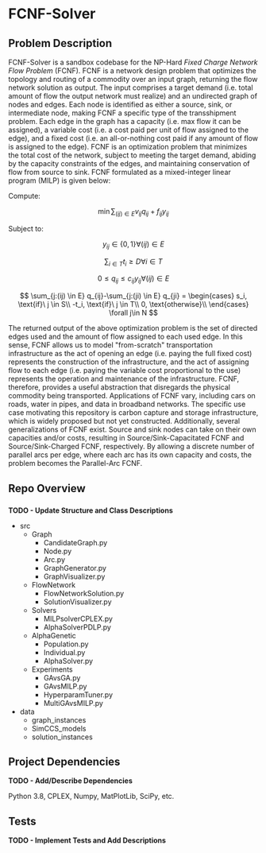 # FCNF-Solver

## Problem Description
FCNF-Solver is a sandbox codebase for the NP-Hard *Fixed Charge Network Flow Problem* (FCNF). FCNF is a 
network design problem that optimizes the topology and routing of a commodity over an input graph, returning the flow 
network solution as output. The input comprises a target demand (i.e. total amount of flow the output network must 
realize) and an undirected graph of nodes and edges. Each node is identified as either a source, sink, or intermediate 
node, making FCNF a specific type of the transshipment problem. Each edge in the graph has a capacity (i.e. max flow it 
can be assigned), a variable cost (i.e. a cost paid per unit of flow assigned to the edge), and a fixed cost (i.e. an 
all-or-nothing cost paid if any amount of flow is assigned to the edge). FCNF is an optimization problem that minimizes
the total cost of the network, subject to meeting the target demand, abiding by the capacity constraints of the edges,
and maintaining conservation of flow from source to sink. FCNF formulated as a mixed-integer linear program (MILP) is 
given below:

Compute:

$$\min \sum_{(ij)\in E} v_{ij} q_{ij} + f_{ij} y_{ij}$$


Subject to:

$$ y_{ij} \in \{0,1\} \forall (ij) \in E $$

$$ \sum_{i \in T} t_i \geq D \forall i \in T $$

$$ 0 \leq q_{ij} \leq c_{ij} y_{ij} \forall (ij) \in E $$

$$ \sum_{j:(ij) \in E} q_{ij}-\sum_{j:(ji) \in E} q_{ji} =
        \begin{cases}
            s_i, \text{if}\ j \in S\\
            -t_i, \text{if}\ j \in T\\
            0, \text{otherwise}\\
        \end{cases} \forall j\in N $$

The returned output of the above optimization problem is the set of directed edges used and the amount of flow assigned 
to each used edge. In this sense, FCNF allows us to model "from-scratch" transportation infrastructure as the act of 
opening an edge (i.e. paying the full fixed cost) represents the construction of the infrastructure, and the act of 
assigning flow to each edge (i.e. paying the variable cost proportional to the use) represents the operation and 
maintenance of the infrastructure. FCNF, therefore, provides a useful abstraction that disregards the physical commodity
being transported. Applications of FCNF vary, including cars on roads, water in pipes, and data in broadband networks.
The specific use case motivating this repository is carbon capture and storage infrastructure, which is widely proposed 
but not yet constructed. Additionally, several generalizations of FCNF exist. Source and sink nodes can take on their 
own capacities and/or costs, resulting in Source/Sink-Capacitated FCNF and Source/Sink-Charged FCNF, respectively. By
allowing a discrete number of parallel arcs per edge, where each arc has its own capacity and costs, the problem becomes
the Parallel-Arc FCNF. 

## Repo Overview

### 

**TODO - Update Structure and Class Descriptions**

+ src
  + Graph
    + CandidateGraph.py
    + Node.py
    + Arc.py
    + GraphGenerator.py
    + GraphVisualizer.py
  + FlowNetwork
    + FlowNetworkSolution.py
    + SolutionVisualizer.py
  + Solvers
    + MILPsolverCPLEX.py
    + AlphaSolverPDLP.py
  + AlphaGenetic
    + Population.py
    + Individual.py
    + AlphaSolver.py
  + Experiments
    + GAvsGA.py
    + GAvsMILP.py
    + HyperparamTuner.py
    + MultiGAvsMILP.py
+ data
  + graph_instances
  + SimCCS_models
  + solution_instances

## Project Dependencies

**TODO - Add/Describe Dependencies**

Python 3.8, CPLEX, Numpy, MatPlotLib, SciPy, etc.

## Tests

**TODO - Implement Tests and Add Descriptions**

